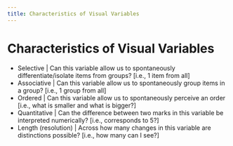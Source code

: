 ```yaml
---
title: Characteristics of Visual Variables
---
```


# Characteristics of Visual Variables
- Selective | Can this variable allow us to spontaneously differentiate/isolate items from groups? [i.e., 1 item from all] 
- Associative | Can this variable allow us to spontaneously group items in a group? [i.e., 1 group from all]  
- Ordered | Can this variable allow us to spontaneously perceive an order [i.e., what is smaller and what is bigger?]  
- Quantitative | Can the difference between two marks in this variable be interpreted numerically? [i.e., corresponds to 5?]  
- Length (resolution) | Across how many changes in this variable are distinctions possible? [i.e., how many can I see?]



